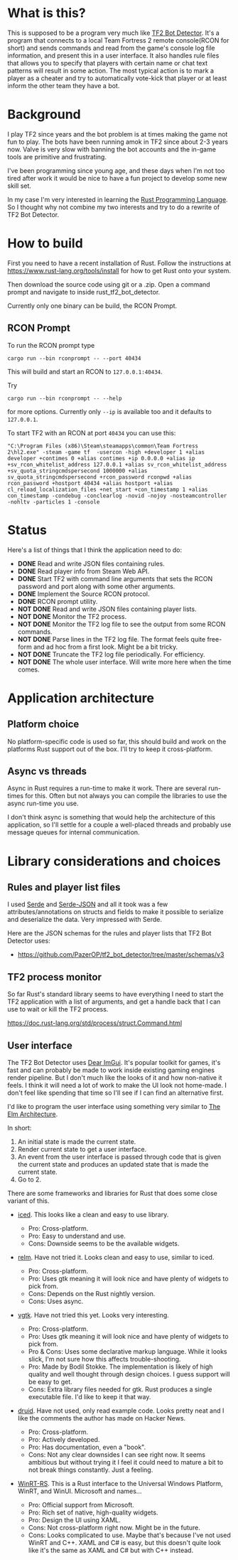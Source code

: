 # What is this?

This is supposed to be a program very much like [TF2 Bot Detector](
https://github.com/PazerOP/tf2_bot_detector). 
It's a program that connects to a local Team Fortress 2 remote console(RCON for short) and sends commands and read from the game's console log file information, and present this in a user interface. 
It also handles rule files that allows you to specify that players with certain name or chat text patterns will result in some action. 
The most typical action is to mark a player as a cheater and try to automatically vote-kick that player or at least inform the other team they have a bot.

# Background

I play TF2 since years and the bot problem is at times making the game not fun to play. 
The bots have been running amok in TF2 since about 2-3 years now.
Valve is very slow with banning the bot accounts and the in-game tools are primitive and frustrating. 

I've been programming since young age, and these days when I'm not too tired after work it would be nice to have a fun project to develop some new skill set.

In my case I'm very interested in learning the [Rust Programming Language](https://www.rust-lang.org/).
So I thought why not combine my two interests and try to do a rewrite of TF2 Bot Detector.

# How to build

First you need to have a recent installation of Rust. Follow the instructions at https://www.rust-lang.org/tools/install for how to get Rust onto your system.

Then download the source code using git or a .zip. Open a command prompt and navigate to inside rust_tf2_bot_detector.

Currently only one binary can be build, the RCON Prompt.

## RCON Prompt

To run the RCON prompt type 

    cargo run --bin rconprompt -- --port 40434

This will build and start an RCON to `127.0.0.1:40434`. 

Try

    cargo run --bin rconprompt -- --help

for more options. Currently only `--ip` is available too and it defaults to `127.0.0.1`.

To start TF2 with an RCON at port `40434` you can use this:

    "C:\Program Files (x86)\Steam\steamapps\common\Team Fortress 2\hl2.exe" -steam -game tf  -usercon -high +developer 1 +alias developer +contimes 0 +alias contimes +ip 0.0.0.0 +alias ip +sv_rcon_whitelist_address 127.0.0.1 +alias sv_rcon_whitelist_address +sv_quota_stringcmdspersecond 1000000 +alias sv_quota_stringcmdspersecond +rcon_password rconpwd +alias rcon_password +hostport 40434 +alias hostport +alias cl_reload_localization_files +net_start +con_timestamp 1 +alias con_timestamp -condebug -conclearlog -novid -nojoy -nosteamcontroller -nohltv -particles 1 -console

# Status 

Here's a list of things that I think the application need to do:

- **DONE** Read and write JSON files containing rules. 
- **DONE** Read player info from Steam Web API.
- **DONE** Start TF2 with command line arguments that sets the RCON password and port along with some other arguments.
- **DONE** Implement the Source RCON protocol.
- **DONE** RCON prompt utility.
- **NOT DONE** Read and write JSON files containing player lists.
- **NOT DONE** Monitor the TF2 process.
- **NOT DONE** Monitor the TF2 log file to see the output from some RCON commands.
- **NOT DONE** Parse lines in the TF2 log file. The format feels quite free-form and ad hoc from a first look. Might be a bit tricky.
- **NOT DONE** Truncate the TF2 log file periodically. For efficiency.
- **NOT DONE** The whole user interface. Will write more here when the time comes.

# Application architecture

## Platform choice

No platform-specific code is used so far, this should build and work on the platforms Rust support out of the box. I'll try to keep it cross-platform.

## Async vs threads

Async in Rust requires a run-time to make it work.
There are several run-times for this.
Often but not always you can compile the libraries to use the async run-time you use.

I don't think async is something that would help the architecture of this application, so I'll settle for a couple a well-placed threads and probably use message queues for internal communication.

# Library considerations and choices

## Rules and player list files

I used [Serde](https://serde.rs/) and [Serde-JSON](https://github.com/serde-rs/json) and all it took was a few attributes/annotations on structs and fields to make it possible to serialize and deserialize the data. Very impressed with Serde.

Here are the JSON schemas for the rules and player lists that TF2 Bot Detector uses:
- https://github.com/PazerOP/tf2_bot_detector/tree/master/schemas/v3

## TF2 process monitor

So far Rust's standard library seems to have everything I need to start the TF2 application with a list of arguments, and get a handle back that I can use to wait or kill the TF2 process.

https://doc.rust-lang.org/std/process/struct.Command.html

## User interface

The TF2 Bot Detector uses [Dear ImGui](https://github.com/ocornut/imgui). 
It's popular toolkit for games, it's fast and can probably be made to work inside existing gaming engines render pipeline.
But I don't much like the looks of it and how non-native it feels. 
I think it will need a lot of work to make the UI look not home-made.
I don't feel like spending that time so I'll see if I can find an alternative first.

I'd like to program the user interface using something very similar to [The Elm Architecture](https://guide.elm-lang.org/architecture/).

In short: 
1. An initial state is made the current state.
2. Render current state to get a user interface.
3. An event from the user interface is passed through code that is given the current state and produces an updated state that is made the current state.
4. Go to 2.

There are some frameworks and libraries for Rust that does some close variant of this.

- [iced](https://github.com/hecrj/iced). This looks like a clean and easy to use library.
  - Pro: Cross-platform.
  - Pro: Easy to understand and use.
  - Cons: Downside seems to be the available widgets.

- [relm](https://github.com/iovxw/relm). Have not tried it. Looks clean and easy to use, similar to iced.
  - Pro: Cross-platform.
  - Pro: Uses gtk meaning it will look nice and have plenty of widgets to pick from.
  - Cons: Depends on the Rust nightly version. 
  - Cons: Uses async.
 
- [vgtk](https://github.com/bodil/vgtk). Have not tried this yet. Looks very interesting.
  - Pro: Cross-platform.
  - Pro: Uses gtk meaning it will look nice and have plenty of widgets to pick from.
  - Pro & Cons: Uses some declarative markup language. While it looks slick, I'm not sure how this affects trouble-shooting.
  - Pro: Made by Bodil Stokke. The implementation is likely of high quality and well thought through design choices. I guess support will be easy to get.
  - Cons: Extra library files needed for gtk. Rust produces a single executable file. I'd like to keep it that way.

- [druid](https://github.com/linebender/druid). Have not used, only read example code. Looks pretty neat and I like the comments the author has made on Hacker News.
  - Pro: Cross-platform.
  - Pro: Actively developed.
  - Pro: Has documentation, even a "book".
  - Cons: Not any clear downsides I can see right now. It seems ambitious but without trying it I feel it could need to mature a bit to not break things constantly. Just a feeling.

- [WinRT-RS](https://github.com/microsoft/winrt-rs). This is a Rust interface to the Universal Windows Platform, WinRT, and WinUI. Microsoft and names...
  - Pro: Official support from Microsoft.
  - Pro: Rich set of native, high-quality widgets.
  - Pro: Design the UI using XAML.
  - Cons: Not cross-platform right now. Might be in the future.
  - Cons: Looks complicated to use. Maybe that's because I've not used WinRT and C++. XAML and C# is easy, but this doesn't quite look like it's the same as XAML and C# but with C++ instead.
